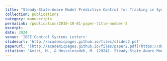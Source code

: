 ```yaml
---
title: "Steady-State-Aware Model Predictive Control for Tracking in Systems With Limited Computing Capacity"
collection: publications
category: manuscripts
permalink: /publication/2010-10-01-paper-title-number-2
excerpt: 
date: 2024
venue: 'IEEE Control Systems Letters'
slidesurl: 'http://academicpages.github.io/files/slides2.pdf'
paperurl: '[http://academicpages.github.io/files/paper2.pdf](https://doi.org/10.1109/LCSYS.2024.3370266)'
citation: 'Amiri, M., & Hosseinzadeh, M. (2024). Steady-State-Aware Model Predictive Control for Tracking in Systems With Limited Computing Capacity. IEEE Control Systems Letters.'
---
```



